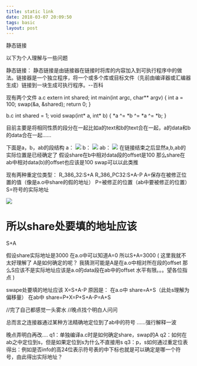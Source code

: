 ```yaml
---
title: static link
date: 2018-03-07 20:09:50
tags: basic
layout: post
---
```

静态链接
<!--more-->

以下为个人理解与一些问题


静态链接：
	静态链接是由链接器在链接时将库的内容加入到可执行程序中的做法。链接器是一个独立程序，将一个或多个库或目标文件（先前由编译器或汇编器生成）链接到一块生成可执行程序。--百科

	
现有两个文件
a.c
	extern int shared;
	int main(int argc, char** argv)
	{
	    int a = 100;
	    swap(&a, &shared);
	    return 0;
	}

b.c
	int shared = 1;
	void swap(int* a, int* b)
	{
		*a ^= *b ^= *a ^= *b;
	}


目前主要是将相同性质的段分在一起比如a的text和b的text合在一起，a的data和b的data合在一起......

下面是a，b，ab的段结构
a：
![](/ao.png)
b：
![](/bo.png)
ab：
![](/ab.png)
在链接结束之后显然a,b,ab的实际位置是已经确定了
假设share在b中相对data段的offset是100
那么share在ab中相对data(b)的offset也应该是100
swap可以以此类推

现有两种重定位类型：
R_386_32:S+A
R_386_PC32:S+A-P
A=保存在被修正位置的值（像是a.o中share的假的地址）
P=被修正的位置（ab中要被修正的位置）
S=符号的实际地址


![](/ar.png)

所以share处要填的地址应该
=
S+A

假设share实际地址是3000
在a.o中可以知道A=0
所以S+A=3000
(
这里我就不太好理解了
A是如何确定的呢？
我猜测可能是A是在a.o中相对所在段的offset
那么S应该不是实际地址应该是a.o的data段在ab中的offset
水平有限。。。望各位指点
)

swape处要填的地址应该
X=S+A-P
原因是：
在a.o中
	share=A+S（此处s理解为偏移量）
在ab中
	share=P+X=P+S+A-P=A+S

//完了自己都感觉一头雾水
//晚点找个明白人问问

总而言之连接器通过某种方法精确地定位到了ab中的符号
......强行解释一波

晚点弄明白再改....
q1：单独编译a.c时是如何确定share，swap的A
q2：如何在ab之中定位到s，但是如果定位到s为什么不直接用s
q3：p，s如何通过重定位表得出：例如是否info的高24位表示符号表的中下标也就是可以确定是哪一个符号，由此得出实际地址？